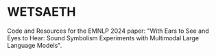 # WETSAETH
Code and Resources for the EMNLP 2024 paper: "With Ears to See and Eyes to Hear: Sound Symbolism Experiments with Multimodal Large Language Models".
